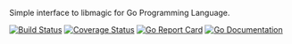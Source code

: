 Simple interface to libmagic for Go Programming Language.

[![Build Status](https://travis-ci.org/kwilczynski/go-magic.svg)](https://travis-ci.org/kwilczynski/go-magic)
[![Coverage Status](https://coveralls.io/repos/github/kwilczynski/go-magic/badge.svg)](https://coveralls.io/github/kwilczynski/go-magic)
[![Go Report Card](https://goreportcard.com/badge/kwilczynski/go-magic)](https://goreportcard.com/report/kwilczynski/go-magic)
[![Go Documentation](https://godoc.org/github.com/kwilczynski/go-magic?status.png)](https://godoc.org/github.com/kwilczynski/go-magic)
